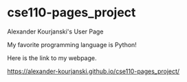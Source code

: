 # cse110-pages_project
Alexander Kourjanski's User Page

My favorite programming language is Python!

Here is the link to my webpage.

https://alexander-kourjanski.github.io/cse110-pages_project/
